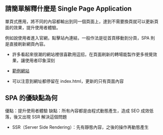 ## 請簡單解釋什麼是 Single Page Application

單頁式應用，將不同的內容都輸出到同一個頁面上，達到不需要換頁就可以更新頁面的效果，提升使用者體驗。

例如說使用者進入官網，點擊站內連結，一般作法是從首頁移動到分頁，SPA 則是直接刷新網頁內容。

* 許多看起來很潮的網站裡很喜歡用這招，在頁面刷新的轉場能製作更多視覺效果，讓使用者印象深刻

* [範例網站](https://www.nao.ac.jp/study/multiwave/en/index.html)

* 可以注意到網址都停留在 index.html，更新的只有頁面內容

## SPA 的優缺點為何

優點：提升使用者體驗
缺點：所有內容都是由程式動態產生，造成 SEO 成效低落，後又出現 SSR 解決這個問題

* SSR（Server Side Rendering）：先有靜態內容，之後的操作再動態產生